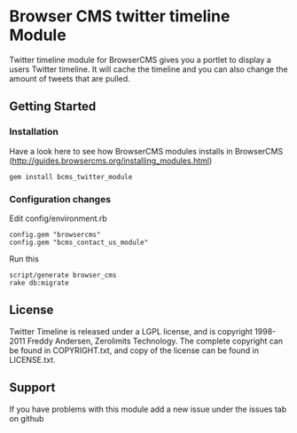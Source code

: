 # Browser CMS twitter timeline Module

Twitter timeline module for BrowserCMS gives you a portlet to display a users Twitter timeline. It will cache the timeline and you can also change the amount of tweets that are pulled.

## Getting Started

### Installation
Have a look here to see how BrowserCMS modules installs in BrowserCMS (http://guides.browsercms.org/installing_modules.html)

	gem install bcms_twitter_module

### Configuration changes

Edit config/environment.rb

	config.gem "browsercms"
	config.gem "bcms_contact_us_module"
	
Run this

	script/generate browser_cms
	rake db:migrate

## License
Twitter Timeline is released under a LGPL license, and is copyright 1998-2011 Freddy Andersen, Zerolimits Technology. The complete copyright can be found in COPYRIGHT.txt, and copy of the license can be found in LICENSE.txt.

## Support
If you have problems with this module add a new issue under the issues tab on github